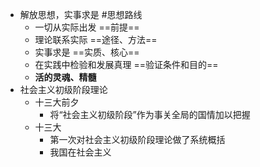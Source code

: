 - 解放思想，实事求是 #思想路线
	- 一切从实际出发 ==前提==
	- 理论联系实际 ==途径、方法==
	- 实事求是 ==实质、核心==
	- 在实践中检验和发展真理 ==验证条件和目的==
	- **活的灵魂、精髓**
- 社会主义初级阶段理论
	- 十三大前夕
		- 将“社会主义初级阶段”作为事关全局的国情加以把握
	- 十三大
		- 第一次对社会主义初级阶段理论做了系统概括
		- 我国在社会主义